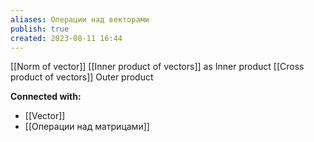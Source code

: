 ```yaml
---
aliases: Операции над векторами
publish: true
created: 2023-08-11 16:44
---
```


[[Norm of vector]]
[[Inner product of vectors]] as Inner product
[[Cross product of vectors]]
Outer product





**Connected with:**
- [[Vector]]
- [[Операции над матрицами]]



